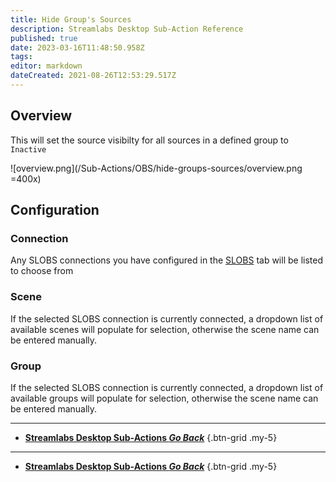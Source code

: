 ```yaml
---
title: Hide Group's Sources
description: Streamlabs Desktop Sub-Action Reference
published: true
date: 2023-03-16T11:48:50.958Z
tags: 
editor: markdown
dateCreated: 2021-08-26T12:53:29.517Z
---
```


## Overview
This will set the source visibilty for all sources in a defined group to `Inactive`

![overview.png](/Sub-Actions/OBS/hide-groups-sources/overview.png =400x)

## Configuration
### Connection
Any SLOBS connections you have configured in the [SLOBS](/SLOBS) tab will be listed to choose from

### Scene
If the selected SLOBS connection is currently connected, a dropdown list of available scenes will populate for selection, otherwise the scene name can be entered manually.

### Group
If the selected SLOBS connection is currently connected, a dropdown list of available groups will populate for selection, otherwise the scene name can be entered manually.

---

- [<i class="mdi mdi-chevron-left"></i> **Streamlabs Desktop Sub-Actions *Go Back***](/en/Sub-Actions/Streamlabs-Desktop)
{.btn-grid .my-5}

---

- [<i class="mdi mdi-chevron-left"></i> **Streamlabs Desktop Sub-Actions *Go Back***](/Sub-Actions/Streamlabs-Desktop)
{.btn-grid .my-5}
